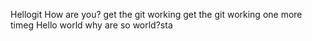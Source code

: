 Hellogit
How are you?
get the git working
get the git working one more timeg
Hello world why are so world?sta
